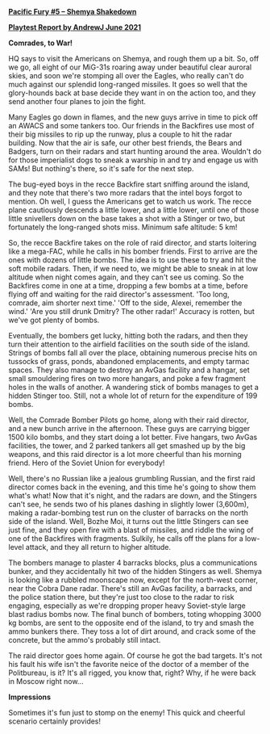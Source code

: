 **<u>Pacific Fury \#5 – Shemya Shakedown</u>**

**<u>Playtest Report by AndrewJ June 2021</u>**

**Comrades, to War!**

HQ says to visit the Americans on Shemya, and rough them up a bit. So,
off we go, all eight of our MiG-31s roaring away under beautiful clear
auroral skies, and soon we're stomping all over the Eagles, who really
can't do much against our splendid long-ranged missiles. It goes so well
that the glory-hounds back at base decide they want in on the action
too, and they send another four planes to join the fight.

Many Eagles go down in flames, and the new guys arrive in time to pick
off an AWACS and some tankers too. Our friends in the Backfires use most
of their big missiles to rip up the runway, plus a couple to hit the
radar building. Now that the air is safe, our other best friends, the
Bears and Badgers, turn on their radars and start hunting around the
area. Wouldn't do for those imperialist dogs to sneak a warship in and
try and engage us with SAMs! But nothing's there, so it's safe for the
next step.

The bug-eyed boys in the recce Backfire start sniffing around the
island, and they note that there's two more radars that the intel boys
forgot to mention. Oh well, I guess the Americans get to watch us work.
The recce plane cautiously descends a little lower, and a little lower,
until one of those little snivellers down on the base takes a shot with
a Stinger or two, but fortunately the long-ranged shots miss. Minimum
safe altitude: 5 km!

So, the recce Backfire takes on the role of raid director, and starts
loitering like a mega-FAC, while he calls in his bomber friends. First
to arrive are the ones with dozens of little bombs. The idea is to use
these to try and hit the soft mobile radars. Then, if we need to, we
might be able to sneak in at low altitude when night comes again, and
they can't see us coming. So the Backfires come in one at a time,
dropping a few bombs at a time, before flying off and waiting for the
raid director's assessment. 'Too long, comrade, aim shorter next time.'
'Off to the side, Alexei, remember the wind.' 'Are you still drunk
Dmitry? The other radar!' Accuracy is rotten, but we've got plenty of
bombs.

Eventually, the bombers get lucky, hitting both the radars, and then
they turn their attention to the airfield facilities on the south side
of the island. Strings of bombs fall all over the place, obtaining
numerous precise hits on tussocks of grass, ponds, abandoned
emplacements, and empty tarmac spaces. They also manage to destroy an
AvGas facility and a hangar, set small smouldering fires on two more
hangars, and poke a few fragment holes in the walls of another. A
wandering stick of bombs manages to get a hidden Stinger too. Still, not
a whole lot of return for the expenditure of 199 bombs.

Well, the Comrade Bomber Pilots go home, along with their raid director,
and a new bunch arrive in the afternoon. These guys are carrying bigger
1500 kilo bombs, and they start doing a lot better. Five hangars, two
AvGas facilities, the tower, and 2 parked tankers all get smashed up by
the big weapons, and this raid director is a lot more cheerful than his
morning friend. Hero of the Soviet Union for everybody!

Well, there's no Russian like a jealous grumbling Russian, and the first
raid director comes back in the evening, and this time he's going to
show them what's what! Now that it's night, and the radars are down, and
the Stingers can't see, he sends two of his planes dashing in slightly
lower (3,600m), making a radar-bombing test run on the cluster of
barracks on the north side of the island. Well, Bozhe Moi, it turns out
the little Stingers can see just fine, and they open fire with a blast
of missiles, and riddle the wing of one of the Backfires with fragments.
Sulkily, he calls off the plans for a low-level attack, and they all
return to higher altitude.

The bombers manage to plaster 4 barracks blocks, plus a communications
bunker, and they accidentally hit two of the hidden Stingers as well.
Shemya is looking like a rubbled moonscape now, except for the
north-west corner, near the Cobra Dane radar. There's still an AvGas
facility, a barracks, and the police station there, but they're just too
close to the radar to risk engaging, especially as we're dropping proper
heavy Soviet-style large blast radius bombs now. The final bunch of
bombers, toting whopping 3000 kg bombs, are sent to the opposite end of
the island, to try and smash the ammo bunkers there. They toss a lot of
dirt around, and crack some of the concrete, but the ammo's probably
still intact.

The raid director goes home again. Of course he got the bad targets.
It's not his fault his wife isn't the favorite neice of the doctor of a
member of the Politbureau, is it? It's all rigged, you know that, right?
Why, if he were back in Moscow right now...

**Impressions**

Sometimes it's fun just to stomp on the enemy! This quick and cheerful
scenario certainly provides!
